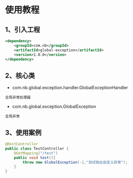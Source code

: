 # 使用教程

## 1、引入工程
```xml
<dependency>
    <groupId>com.nb</groupId>
    <artifactId>global-exception</artifactId>
    <version>1.0.0</version>
</dependency>
```

## 2、核心类
- com.nb.global.exception.handler.GlobalExceptionHandler
```text
全局异常处理器
```
- com.nb.global.exception.GlobalException
```text
全局异常
```

## 3、使用案例
```java
@RestController
public class TestController {
    @GetMapping("/test")
    public void test(){
        throw new GlobalException(-1,"测试抛出自定义异常");
    }
}
```
```json

```


